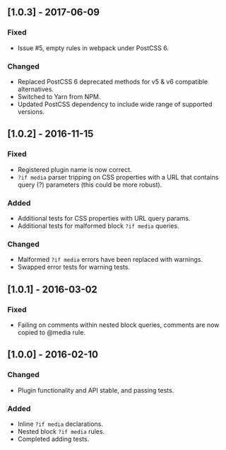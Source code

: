 ## [1.0.3] - 2017-06-09
### Fixed
- Issue #5, empty rules in webpack under PostCSS 6.

### Changed
- Replaced PostCSS 6 deprecated methods for v5 & v6 compatible alternatives.
- Switched to Yarn from NPM.
- Updated PostCSS dependency to include wide range of supported versions.

## [1.0.2] - 2016-11-15
### Fixed
- Registered plugin name is now correct.
- `?if media` parser tripping on CSS properties with a URL that contains query (?) parameters (this could be more robust).

### Added
- Additional tests for CSS properties with URL query params.
- Additional tests for malformed block `?if media` queries.

### Changed
- Malformed `?if media` errors have been replaced with warnings.
- Swapped error tests for warning tests.

## [1.0.1] - 2016-03-02
### Fixed
- Failing on comments within nested block queries, comments are now copied to @media rule.

## [1.0.0] - 2016-02-10
### Changed
- Plugin functionality and API stable, and passing tests.

### Added
- Inline `?if media` declarations.
- Nested block `?if media` rules.
- Completed adding tests.
